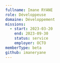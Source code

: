 ```yaml
---
fullname: Imane RYANE
role: Développeuse
domaine: Développement
missions:
  - start: 2023-03-20
    end: 2023-09-30
    status: service
    employer: OCTO
memberType: beta
github: imaneryane
---
```


